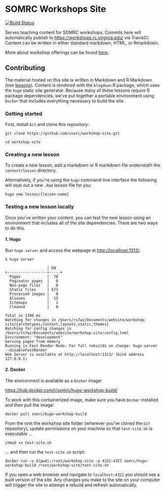 # SOMRC Workshops Site

[![Build Status](https://travis-ci.org/uvarc/workshop-site.svg?branch=master)](https://travis-ci.org/uvarc/workshop-site)

Serves teaching content for SOMRC workshops. Commits here will automatically publish to https://workshops.rc.virginia.edu/ via TravisCI.
Content can be written in either standard markdown, HTML, or Rmarkdown.

More about workshop offerings can be found [here](https://www.rc.virginia.edu/education/workshops/).

## Contributing

The material hosted on this site is written in Markdown and R Markdown (see [lessons](/content/lessons/)). Content is rendered with the `blogdown` R package, which uses the `hugo` static site generator. Because many of these lessons require R package dependencies, we've put together a portable environment using `Docker` that includes everything necessary to build the site. 

### Getting started

First, install `Git` and clone this repository:

`git clone https://github.com/uvarc/workshop-site.git`

`cd workshop-site`
 
### Creating a new lesson

To create a new lesson, add a markdown or R markdown file underneath the `content/lesson` directory. 

Alternatively, if you're using the `hugo` command-line interface the following will stub out a new `.Rmd` lesson file for you:

`hugo new lesson/{lesson-name}`

### Testing a new lesson locally

Once you've written your content, you can test the new lesson using an environment that includes all of the site dependencies. 
There are two ways to do this.

#### 1. Hugo

Run `hugo server` and access the webpage at [http://localhost:1313/](http://localhost:1313/). 

```
$ hugo server

                   | EN
+------------------+-----+
  Pages            |  78
  Paginator pages  |   0
  Non-page files   |   0
  Static files     | 673
  Processed images |   0
  Aliases          |  15
  Sitemaps         |   1
  Cleaned          |   0

Total in 1396 ms
Watching for changes in /Users/rs7wz/Documents/website/workshop-site/{archetypes,content,layouts,static,themes}
Watching for config changes in /Users/rs7wz/Documents/website/workshop-site/config.toml
Environment: "development"
Serving pages from memory
Running in Fast Render Mode. For full rebuilds on change: hugo server --disableFastRender
Web Server is available at http://localhost:1313/ (bind address 127.0.0.1)
```

#### 2. Docker

The environment is available as a `Docker` image:

<https://hub.docker.com/r/somrc/hugo-workshop-build/>

To work with this containerized image, make sure you have `Docker` installed and then pull the image:

`docker pull somrc/hugo-workshop-build`

From the root the workshop site folder (wherever you've cloned the `Git` repository), update permissions on your machine so that `test-site.sh` is executable ...

`chmod +x test-site.sh`

... and then run the `test-site.sh` script:

`docker run -v $(pwd):/root/workshop-site -p 4321:4321 somrc/hugo-workshop-build /root/workshop-site/test-site.sh`

If you open a web browser and navigate to `localhost:4321` you should see a built version of the site. Any changes you make to the site on your computer will trigger the site to attempt a rebuild and refresh automatically.
